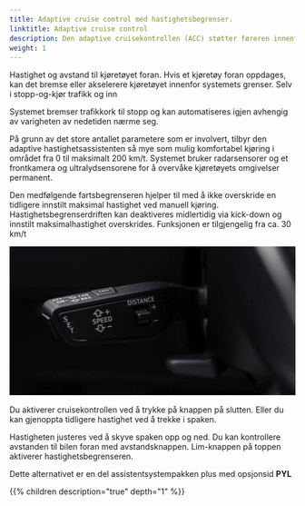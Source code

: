 ```yaml
---
title: Adaptive cruise control med hastighetsbegrenser.
linktitle: Adaptive cruise control
description: Den adaptive cruisekontrollen (ACC) støtter føreren innenfor systemets grenser
weight: 1
---
```

Hastighet og avstand til kjøretøyet foran. Hvis et kjøretøy foran oppdages, kan det bremse eller akselerere kjøretøyet innenfor systemets grenser. Selv i stopp-og-kjør trafikk og inn

Systemet bremser trafikkork til stopp og kan automatiseres igjen avhengig av varigheten av nedetiden
nærme seg.

På grunn av det store antallet parametere som er involvert, tilbyr den adaptive hastighetsassistenten så mye som mulig
komfortabel kjøring i området fra 0 til maksimalt 200 km/t. Systemet bruker radarsensorer og et frontkamera og ultralydsensorene for å overvåke kjøretøyets omgivelser permanent.

Den medfølgende fartsbegrenseren hjelper til med å ikke overskride en tidligere innstilt maksimal hastighet ved manuell kjøring. Hastighetsbegrenserdriften kan deaktiveres midlertidig via kick-down og innstilt maksimalhastighet overskrides. Funksjonen er tilgjengelig fra ca. 30 km/t

![Cruisekontrollhåndtak](cruisecontrol.jpg "Cruisekontrollhåndtaket styrer funksjonen. ")

Du aktiverer cruisekontrollen ved å trykke på knappen på slutten. Eller du kan gjenoppta tidligere hastighet ved å trekke i spaken.

Hastigheten justeres ved å skyve spaken opp og ned. Du kan kontrollere avstanden til bilen foran med avstandsknappen.
Lim-knappen på toppen aktiverer hastighetsbegrenseren.

Dette alternativet er en del assistentsystempakken plus med opsjonsid **PYL**

{{% children description="true" depth="1" %}}
